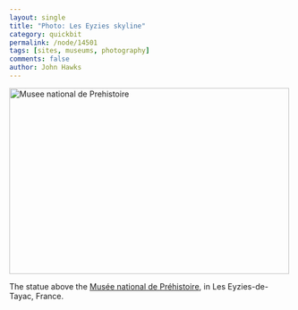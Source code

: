 ```yaml
---
layout: single 
title: "Photo: Les Eyzies skyline" 
category: quickbit
permalink: /node/14501
tags: [sites, museums, photography] 
comments: false 
author: John Hawks 
---
```


<div class="middle-picture">
<a href="http://www.flickr.com/photos/johnhawks/4844862317/" title="Musee national de Prehistoire by John Hawks, on Flickr"><img src="http://farm5.static.flickr.com/4147/4844862317_d41cd88fe9.jpg" width="500" height="333" alt="Musee national de Prehistoire" /></a>
</div>

The statue above the <a href="http://www.musee-prehistoire-eyzies.fr/">Mus&eacute;e national de Pr&eacute;histoire</a>, in Les Eyzies-de-Tayac, France. 

